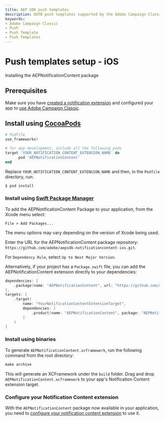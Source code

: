 ```yaml
---
title: AEP SDK push templates
description: OOTB push templates supported by the Adobe Campaign Classic mobile SDK extension.
keywords:
- Adobe Campaign Classic
- Push
- Push Template
- Push Templates
---
```


# Push templates setup - iOS

Installing the AEPNotificationContent package

## Prerequisites

Make sure you have [created a notification extension](./create-extension.md) and configured your app to [use Adobe Campaign Classic](./../../../../solution/adobe-campaign-classic/).

## Install using [CocoaPods](https://guides.cocoapods.org/using/using-cocoapods.html)

```ruby
# Podfile
use_frameworks!

# for app development, include all the following pods
target 'YOUR_NOTIFICATION_CONTENT_EXTENSION_NAME' do
      pod 'AEPNotificationContent'
end
```

Replace `YOUR_NOTIFICATION_CONTENT_EXTENSION_NAME` and then, in the `Podfile` directory, run:

```ruby
$ pod install
```

### Install using [Swift Package Manager](https://github.com/apple/swift-package-manager)

To add the AEPNotificationContent Package to your application, from the Xcode menu select:

`File > Add Packages...`

<InlineAlert variant="info" slots="text"/>

The menu options may vary depending on the version of Xcode being used.

Enter the URL for the AEPNotificationContent package repository: `https://github.com/adobe/aepsdk-notificationcontent-ios.git`.

For `Dependency Rule`, select `Up to Next Major Version`.

Alternatively, if your project has a `Package.swift` file, you can add the AEPNotificationContent extension directly to your dependencies:

```swift
dependencies: [
    .package(name: "AEPNotificationContent", url: "https://github.com/adobe/aepsdk-notificationcontent-ios.git", .upToNextMajor(from: "5.0.0"))
],
targets: [
    .target(
        name: "YourNotificationContentExtensionTarget",
        dependencies: [
            .product(name: "AEPNotificationContent", package: "AEPNotificationContent")
        ]
    )
]
```

### Install using binaries

To generate `AEPNotificationContent.xcframework`, run the following command from the root directory:

```ruby
make archive
```

This will generate an XCFramework under the `build` folder. Drag and drop `AEPNotificationContent.xcframework` to your app's Notification Content extension target.

### Configure your Notification Content extension

With the `AEPNotificationContent` package now available in your application, you need to [configure your notification content extension](./configure-extension.md) to use it.

